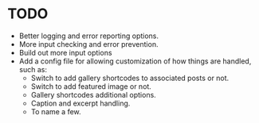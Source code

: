 TODO
====

* Better logging and error reporting options.
* More input checking and error prevention.
* Build out more input options
* Add a config file for allowing customization of how things are handled, such as:
	* Switch to add gallery shortcodes to associated posts or not.
	* Switch to add featured image or not.
	* Gallery shortcodes additional options.
	* Caption and excerpt handling.
	* To name a few.